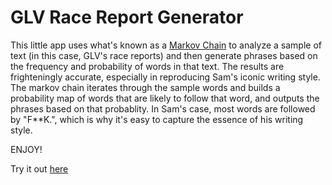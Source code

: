GLV Race Report Generator
==

This little app uses what's known as a <a href="https://en.wikipedia.org/wiki/Markov_chain#Markov_text_generators" target="_blank">Markov Chain</a> to analyze a sample of text (in this case, GLV's race reports) and then generate phrases based on the frequency and probability of words in that text. The results are frighteningly accurate, especially in reproducing Sam's iconic writing style. The markov chain iterates through the sample words and builds a probability map of words that are likely to follow that word, and outputs the phrases based on that probablity. In Sam's case, most words are followed by "F**K.", which is why it's easy to capture the essence of his writing style. 

ENJOY!


Try it out <a href="https://adambernste.in/reportgenerator#generatedText" target="_blank">here</a>

